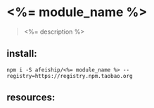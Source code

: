# <%= module_name %>
> <%= description %>

## install:
```shell
npm i -S afeiship/<%= module_name %> --registry=https://registry.npm.taobao.org
```

## resources:

